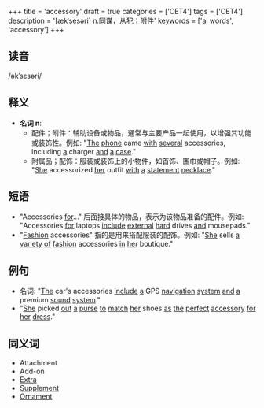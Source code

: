 +++
title = 'accessory'
draft = true
categories = ['CET4']
tags = ['CET4']
description = '[ækˈsesəri] n.同谋，从犯；附件'
keywords = ['ai words', 'accessory']
+++

## 读音
/əkˈsɛsəri/

## 释义
- **名词 n**:
  - 配件；附件：辅助设备或物品，通常与主要产品一起使用，以增强其功能或装饰性。例如: "[The](/zh/post/the/) [phone](/zh/post/phone/) came [with](/zh/post/with/) [several](/zh/post/several/) accessories, including [a](/zh/post/a/) charger [and](/zh/post/and/) [a](/zh/post/a/) [case](/zh/post/case/)."
  - 附属品；配饰：服装或装饰上的小物件，如首饰、围巾或帽子。例如: "[She](/zh/post/she/) accessorized [her](/zh/post/her/) outfit [with](/zh/post/with/) [a](/zh/post/a/) [statement](/zh/post/statement/) [necklace](/zh/post/necklace/)."

## 短语
- "Accessories [for](/zh/post/for/)..." 后面接具体的物品，表示为该物品准备的配件。例如: "Accessories [for](/zh/post/for/) laptops [include](/zh/post/include/) [external](/zh/post/external/) [hard](/zh/post/hard/) drives [and](/zh/post/and/) mousepads."
- "[Fashion](/zh/post/fashion/) accessories" 指的是用来搭配服装的配饰。例如: "[She](/zh/post/she/) sells [a](/zh/post/a/) [variety](/zh/post/variety/) [of](/zh/post/of/) [fashion](/zh/post/fashion/) accessories [in](/zh/post/in/) [her](/zh/post/her/) boutique."

## 例句
- 名词: "[The](/zh/post/the/) car's accessories [include](/zh/post/include/) [a](/zh/post/a/) GPS [navigation](/zh/post/navigation/) [system](/zh/post/system/) [and](/zh/post/and/) [a](/zh/post/a/) premium [sound](/zh/post/sound/) [system](/zh/post/system/)."
- "[She](/zh/post/she/) picked [out](/zh/post/out/) [a](/zh/post/a/) [purse](/zh/post/purse/) [to](/zh/post/to/) [match](/zh/post/match/) [her](/zh/post/her/) shoes [as](/zh/post/as/) [the](/zh/post/the/) [perfect](/zh/post/perfect/) [accessory](/zh/post/accessory/) [for](/zh/post/for/) [her](/zh/post/her/) [dress](/zh/post/dress/)."

## 同义词
- Attachment
- Add-on
- [Extra](/zh/post/extra/)
- [Supplement](/zh/post/supplement/)
- [Ornament](/zh/post/ornament/)
